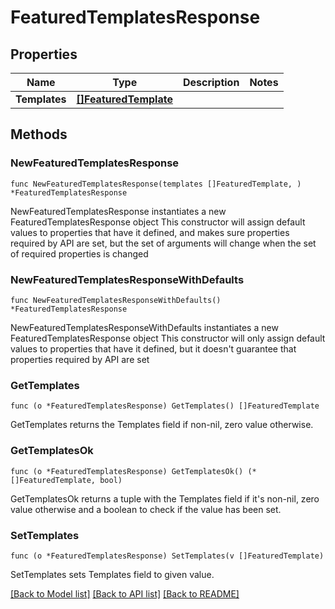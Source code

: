 # FeaturedTemplatesResponse

## Properties

Name | Type | Description | Notes
------------ | ------------- | ------------- | -------------
**Templates** | [**[]FeaturedTemplate**](FeaturedTemplate.md) |  | 

## Methods

### NewFeaturedTemplatesResponse

`func NewFeaturedTemplatesResponse(templates []FeaturedTemplate, ) *FeaturedTemplatesResponse`

NewFeaturedTemplatesResponse instantiates a new FeaturedTemplatesResponse object
This constructor will assign default values to properties that have it defined,
and makes sure properties required by API are set, but the set of arguments
will change when the set of required properties is changed

### NewFeaturedTemplatesResponseWithDefaults

`func NewFeaturedTemplatesResponseWithDefaults() *FeaturedTemplatesResponse`

NewFeaturedTemplatesResponseWithDefaults instantiates a new FeaturedTemplatesResponse object
This constructor will only assign default values to properties that have it defined,
but it doesn't guarantee that properties required by API are set

### GetTemplates

`func (o *FeaturedTemplatesResponse) GetTemplates() []FeaturedTemplate`

GetTemplates returns the Templates field if non-nil, zero value otherwise.

### GetTemplatesOk

`func (o *FeaturedTemplatesResponse) GetTemplatesOk() (*[]FeaturedTemplate, bool)`

GetTemplatesOk returns a tuple with the Templates field if it's non-nil, zero value otherwise
and a boolean to check if the value has been set.

### SetTemplates

`func (o *FeaturedTemplatesResponse) SetTemplates(v []FeaturedTemplate)`

SetTemplates sets Templates field to given value.



[[Back to Model list]](../README.md#documentation-for-models) [[Back to API list]](../README.md#documentation-for-api-endpoints) [[Back to README]](../README.md)


